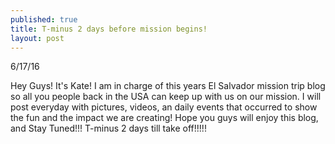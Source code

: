 ```yaml
---
published: true
title: T-minus 2 days before mission begins!
layout: post
---
```

6/17/16

Hey Guys! It's Kate! I am in charge of this years El Salvador mission trip blog so all you people back in the USA can keep up with us on our mission. I will post everyday with pictures, videos, an daily events that occurred to show the fun and the impact we are creating! Hope you guys will enjoy this blog, and Stay Tuned!!! T-minus 2 days till take off!!!!!